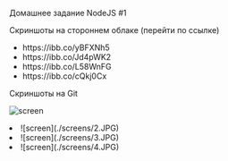 <p>Домашнее задание NodeJS #1</p>
<p>Скриншоты на стороннем облаке (перейти по ссылке)</p>
<ul>
<li>https://ibb.co/yBFXNh5</li>
<li>https://ibb.co/Jd4pWK2</li>
<li>https://ibb.co/L58WnFG</li>
<li>https://ibb.co/cQkj0Cx</li>
</ul>
<p>Скриншоты на Git</p>

![screen](https://github.com/RudenkoOV/nodejs-hw-01/blob/main/screns/1.jpg)

<li>![screen](./screens/2.JPG)</li>
<li>![screen](./screens/3.JPG)</li>
<li>![screen](./screens/4.JPG)</li>
</ul>
